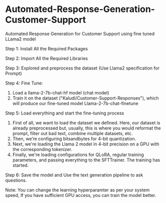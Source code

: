 # Automated-Response-Generation-Customer-Support
Automated Response Generation for Customer Support using fine tuned LLama2 model

Step 1: Install All the Required Packages

Step 2: Import All the Required Libraries

Step 3: Explored and preprocess the dataset (Use Llama2 specification for Prompt)

Step 4: Fine Tune:
1. Load a llama-2-7b-chat-hf model (chat model)
2. Train it on the dataset ("Kaludi/Customer-Support-Responses"), which will produce our fine-tuned model Llama-2-7b-chat-finetune

Step 5: Load everything and start the fine-tuning process
  1. First of all, we want to load the dataset we defined. Here, our dataset is already preprocessed but, usually, this is where you would reformat the prompt, filter out bad text, combine      multiple datasets, etc.
  2. Then, we’re configuring bitsandbytes for 4-bit quantization.
  3. Next, we're loading the Llama 2 model in 4-bit precision on a GPU with the corresponding tokenizer.
  4. Finally, we're loading configurations for QLoRA, regular training parameters, and passing everything to the SFTTrainer. The training has started.

Step 6: Save the model and Use the text generation pipeline to ask questions.


Note: You can change the learning hyperparamter as per your system speed, If you have sufficient GPU access, you can train the model better.

